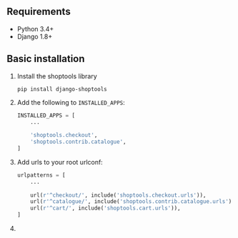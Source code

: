 Requirements
---

- Python 3.4+
- Django 1.8+


Basic installation
---

1. Install the shoptools library
   
    ```
    pip install django-shoptools
    ```

2. Add the following to `INSTALLED_APPS`:

    ```python
    INSTALLED_APPS = [
        ...
        
        'shoptools.checkout',
        'shoptools.contrib.catalogue',
    ]
    ```

3. Add urls to your root urlconf:

    ```python
    urlpatterns = [
        ...
        
        url(r'^checkout/', include('shoptools.checkout.urls')),
        url(r'^catalogue/', include('shoptools.contrib.catalogue.urls')),
        url(r'^cart/', include('shoptools.cart.urls')),
    ]
    ```

4. 
